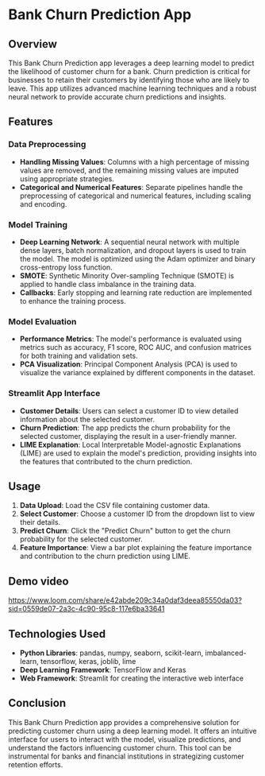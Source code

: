 # Bank Churn Prediction App

## Overview

This Bank Churn Prediction app leverages a deep learning model to predict the likelihood of customer churn for a bank. Churn prediction is critical for businesses to retain their customers by identifying those who are likely to leave. This app utilizes advanced machine learning techniques and a robust neural network to provide accurate churn predictions and insights.

## Features

### Data Preprocessing
- **Handling Missing Values**: Columns with a high percentage of missing values are removed, and the remaining missing values are imputed using appropriate strategies.
- **Categorical and Numerical Features**: Separate pipelines handle the preprocessing of categorical and numerical features, including scaling and encoding.

### Model Training
- **Deep Learning Network**: A sequential neural network with multiple dense layers, batch normalization, and dropout layers is used to train the model. The model is optimized using the Adam optimizer and binary cross-entropy loss function.
- **SMOTE**: Synthetic Minority Over-sampling Technique (SMOTE) is applied to handle class imbalance in the training data.
- **Callbacks**: Early stopping and learning rate reduction are implemented to enhance the training process.

### Model Evaluation
- **Performance Metrics**: The model's performance is evaluated using metrics such as accuracy, F1 score, ROC AUC, and confusion matrices for both training and validation sets.
- **PCA Visualization**: Principal Component Analysis (PCA) is used to visualize the variance explained by different components in the dataset.

### Streamlit App Interface
- **Customer Details**: Users can select a customer ID to view detailed information about the selected customer.
- **Churn Prediction**: The app predicts the churn probability for the selected customer, displaying the result in a user-friendly manner.
- **LIME Explanation**: Local Interpretable Model-agnostic Explanations (LIME) are used to explain the model's prediction, providing insights into the features that contributed to the churn prediction.

## Usage

1. **Data Upload**: Load the CSV file containing customer data.
2. **Select Customer**: Choose a customer ID from the dropdown list to view their details.
3. **Predict Churn**: Click the "Predict Churn" button to get the churn probability for the selected customer.
4. **Feature Importance**: View a bar plot explaining the feature importance and contribution to the churn prediction using LIME.

## Demo video
https://www.loom.com/share/e42abde209c34a0daf3deea85550da03?sid=0559de07-2a3c-4c90-95c8-117e6ba33641

## Technologies Used

- **Python Libraries**: pandas, numpy, seaborn, scikit-learn, imbalanced-learn, tensorflow, keras, joblib, lime
- **Deep Learning Framework**: TensorFlow and Keras
- **Web Framework**: Streamlit for creating the interactive web interface

## Conclusion

This Bank Churn Prediction app provides a comprehensive solution for predicting customer churn using a deep learning model. It offers an intuitive interface for users to interact with the model, visualize predictions, and understand the factors influencing customer churn. This tool can be instrumental for banks and financial institutions in strategizing customer retention efforts.

